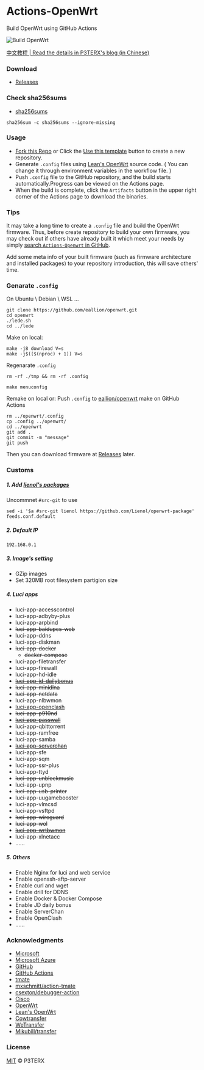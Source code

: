 # Actions-OpenWrt

Build OpenWrt using GitHub Actions

![Build OpenWrt](https://github.com/eallion/openwrt/workflows/Build%20OpenWrt/badge.svg)

[中文教程 | Read the details in P3TERX's blog (in Chinese)](https://p3terx.com/archives/build-openwrt-with-github-actions.html)

### Download

- [Releases](https://github.com/eallion/openwrt/releases/latest/)

### Check sha256sums

- [sha256sums](https://github.com/eallion/openwrt/releases/latest/)
```
sha256sum -c sha256sums --ignore-missing 
```

### Usage

- [Fork this Repo](https://github.com/eallion/openwrt) or Click the [Use this template](https://github.com/P3TERX/Actions-OpenWrt/generate) button to create a new repository.
- Generate `.config` files using [Lean's OpenWrt](https://github.com/coolsnowwolf/lede) source code. ( You can change it through environment variables in the workflow file. )
- Push `.config` file to the GitHub repository, and the build starts automatically.Progress can be viewed on the Actions page.
- When the build is complete, click the `Artifacts` button in the upper right corner of the Actions page to download the binaries.

### Tips

It may take a long time to create a `.config` file and build the OpenWrt firmware. Thus, before create repository to build your own firmware, you may check out if others have already built it which meet your needs by simply [search `Actions-Openwrt` in GitHub](https://github.com/search?q=Actions-openwrt).

Add some meta info of your built firmware (such as firmware architecture and installed packages) to your repository introduction, this will save others' time.

### Genarate `.config`
On Ubuntu \ Debian \ WSL ...
```
git clone https://github.com/eallion/openwrt.git
cd openwrt
./lede.sh
cd ../lede
```
Make on local:
```
make -j8 download V=s
make -j$(($(nproc) + 1)) V=s
```
Regenarate `.config`
```
rm -rf ./tmp && rm -rf .config
```
```
make menuconfig
```
Remake on local or:
Push `.config` to [eallion/openwrt](https://github.com/eallion/openwrt) make on GitHub Actions
```
rm ../openwrt/.config
cp .config ../openwrt/
cd ../openwrt
git add .
git commit -m "message"
git push
```
Then you can download firmware at [Releases](https://github.com/eallion/openwrt/releases/latest/) later.

### Customs

##### 1. Add [lienol's packages](https://github.com/Lienol/openwrt-package)
Uncommnet `#src-git` to use
```
sed -i '$a #src-git lienol https://github.com/Lienol/openwrt-package' feeds.conf.default
```

##### 2. Default IP
```
192.168.0.1
```

##### 3. Image's setting
- GZip images	
- Set 320MB root filesystem partigion size

##### 4. Luci apps
- luci-app-accesscontrol	
- luci-app-adbyby-plus
- luci-app-arpbind	
- ~~luci-app-baidupcs-web~~
- luci-app-ddns	
- luci-app-diskman
- ~~luci-app-docker~~
  - ~~docker-compose~~
- luci-app-filetransfer	
- luci-app-firewall	
- luci-app-hd-idle	
- ~~[luci-app-jd-dailybonus](https://github.com/jerrykuku/luci-app-jd-dailybonus.git)~~
- ~~luci-app-minidlna~~
- ~~luci-app-netdata~~
- luci-app-nlbwmon	
- [luci-app-openclash](https://github.com/vernesong/OpenClash.git)
- ~~luci-app-p910nd~~
- ~~[luci-app-passwall](https://github.com/Lienol/openwrt-package)~~
- luci-app-qbittorrent	
- luci-app-ramfree	
- luci-app-samba
- ~~[luci-app-serverchan](https://github.com/tty228/luci-app-serverchan.git)~~
- luci-app-sfe	
- luci-app-sqm	
- luci-app-ssr-plus	 
- luci-app-ttyd
- ~~luci-app-unblockmusic~~
- luci-app-upnp	
- ~~luci-app-usb-printer~~
- luci-app-uugamebooster
- luci-app-vlmcsd	
- luci-app-vsftpd	
- ~~luci-app-wireguard~~	
- ~~luci-app-wol~~	
- ~~[luci-app-wrtbwmon](https://github.com/brvphoenix/luci-app-wrtbwmon.git)~~
- luci-app-xlnetacc
- ……

##### 5. Others
- Enable Nginx for luci and web service
- Enable openssh-sftp-server
- Enable curl and wget
- Enable drill for DDNS
- Enable Docker & Docker Compose
- Enable JD daily bonus
- Enable ServerChan
- Enable OpenClash
- ......

### Acknowledgments

- [Microsoft](https://www.microsoft.com)
- [Microsoft Azure](https://azure.microsoft.com)
- [GitHub](https://github.com)
- [GitHub Actions](https://github.com/features/actions)
- [tmate](https://github.com/tmate-io/tmate)
- [mxschmitt/action-tmate](https://github.com/mxschmitt/action-tmate)
- [csexton/debugger-action](https://github.com/csexton/debugger-action)
- [Cisco](https://www.cisco.com/)
- [OpenWrt](https://github.com/openwrt/openwrt)
- [Lean's OpenWrt](https://github.com/coolsnowwolf/lede)
- [Cowtransfer](https://cowtransfer.com)
- [WeTransfer](https://wetransfer.com/)
- [Mikubill/transfer](https://github.com/Mikubill/transfer)

### License

[MIT](https://github.com/P3TERX/Actions-OpenWrt/blob/master/LICENSE) © P3TERX
